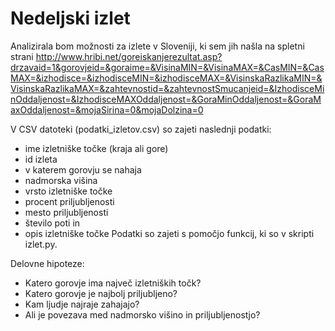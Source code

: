 Nedeljski izlet
=====================================

Analizirala bom možnosti za izlete v Sloveniji, ki sem jih našla na spletni strani http://www.hribi.net/goreiskanjerezultat.asp?drzavaid=1&gorovjeid=&goraime=&VisinaMIN=&VisinaMAX=&CasMIN=&CasMAX=&izhodisce=&izhodisceMIN=&izhodisceMAX=&VisinskaRazlikaMIN=&VisinskaRazlikaMAX=&zahtevnostid=&zahtevnostSmucanjeid=&IzhodisceMinOddaljenost=&IzhodisceMAXOddaljenost=&GoraMinOddaljenost=&GoraMaxOddaljenost=&mojaSirina=0&mojaDolzina=0

V CSV datoteki (podatki_izletov.csv) so zajeti naslednji podatki:
* ime izletniške točke (kraja ali gore)
* id izleta
* v katerem gorovju se nahaja
* nadmorska višina
* vrsto izletniške točke
* procent priljubljenosti
* mesto priljubljenosti
* število poti in
* opis izletniške točke
Podatki so zajeti s pomočjo funkcij, ki so v skripti izlet.py.


Delovne hipoteze:
* Katero gorovje ima največ izletniških točk?
* Katero gorovje je najbolj priljubljeno?
* Kam ljudje najraje zahajajo?
* Ali je povezava med nadmorsko višino in priljubljenostjo?

